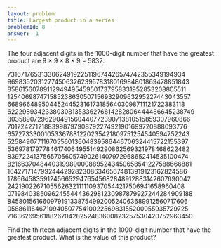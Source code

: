 ```yaml
---
layout: problem
title: Largest product in a series
problemId: 8
answer: -1
---
```

The four adjacent digits in the 1000-digit number that have the greatest product are 9 × 9 × 8 × 9 = 5832.

 73167176531330624919225119674426574742355349194934  
 96983520312774506326239578318016984801869478851843  
 85861560789112949495459501737958331952853208805511  
 12540698747158523863050715693290963295227443043557  
 66896648950445244523161731856403098711121722383113  
 62229893423380308135336276614282806444486645238749  
 30358907296290491560440772390713810515859307960866  
 70172427121883998797908792274921901699720888093776  
 65727333001053367881220235421809751254540594752243  
 52584907711670556013604839586446706324415722155397  
 53697817977846174064955149290862569321978468622482  
 83972241375657056057490261407972968652414535100474  
 82166370484403199890008895243450658541227588666881  
 16427171479924442928230863465674813919123162824586  
 17866458359124566529476545682848912883142607690042  
 24219022671055626321111109370544217506941658960408  
 07198403850962455444362981230987879927244284909188  
 84580156166097919133875499200524063689912560717606  
 05886116467109405077541002256983155200055935729725  
 71636269561882670428252483600823257530420752963450

Find the thirteen adjacent digits in the 1000-digit number that have the greatest product. What is the value of this product?
